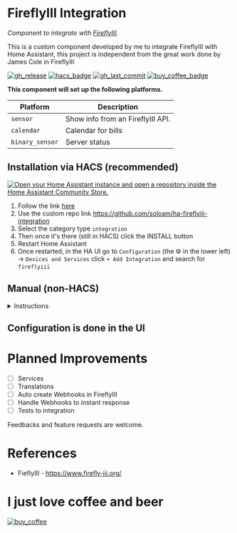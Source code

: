 # FireflyIII Integration

_Component to integrate with [FireflyIII][fireflyiii]._

[fireflyiii]: https://www.firefly-iii.org/

This is a custom component developed by me to integrate FireflyIII with Home Assistant, this project is independent from the great work done by James Cole in FireflyIII

[![gh_release](https://img.shields.io/github/v/release/soloam/ha-fireflyiii-integration)](../../releases) [![hacs_badge](https://img.shields.io/badge/HACS-Default-41BDF5.svg)](https://github.com/hacs/integration) [![gh_last_commit]](../../commits/master) [![buy_coffee_badge]](https://www.buymeacoffee.com/soloam)

**This component will set up the following platforms.**

| Platform        | Description                       |
| --------------- | --------------------------------- |
| `sensor`        | Show info from an FireflyIII API. |
| `calendar`      | Calendar for bills                |
| `binary_sensor` | Server status                     |

## Installation via HACS (recommended)

[![Open your Home Assistant instance and open a repository inside the Home Assistant Community Store.](https://my.home-assistant.io/badges/hacs_repository.svg)](https://my.home-assistant.io/redirect/hacs_repository/?owner=firstof9&repository=fireflyiii)

1. Follow the link [here](https://hacs.xyz/docs/faq/custom_repositories/)
2. Use the custom repo link https://github.com/soloam/ha-fireflyiii-integration
3. Select the category type `integration`
4. Then once it's there (still in HACS) click the INSTALL button
5. Restart Home Assistant
6. Once restarted, in the HA UI go to `Configuration` (the ⚙️ in the lower left) -> `Devices and Services` click `+ Add Integration` and search for `fireflyiii`

## Manual (non-HACS)

<details>
<summary>Instructions</summary>
  
<br>
You probably do not want to do this! Use the HACS method above unless you know what you are doing and have a good reason as to why you are installing manually
<br>
  
1. Using the tool of choice open the directory (folder) for your HA configuration (where you find `configuration.yaml`).
2. If you do not have a `custom_components` directory (folder) there, you need to create it.
3. In the `custom_components` directory (folder) create a new folder called `fireflyiii_integration`.
4. Download _all_ the files from the `custom_components/fireflyiii_integration/` directory (folder) in this repository.
5. Place the files you downloaded in the new directory (folder) you created.
6. Restart Home Assistant
7. Once restarted, in the HA UI go to `Configuration` (the ⚙️ in the lower left) -> `Devices and Services` click `+ Add Integration` and search for `fireflyiii`
</details>

## Configuration is done in the UI

# Planned Improvements

- [ ] Services
- [ ] Translations
- [ ] Auto create Webhooks in FireflyIII
- [ ] Handle Webhooks to instant response
- [ ] Tests to integration

Feedbacks and feature requests are welcome.

# References

- FieflyIII - https://www.firefly-iii.org/

# I just love coffee and beer

[![buy_coffee]](https://www.buymeacoffee.com/soloam)

[gh_last_commit]: https://img.shields.io/github/last-commit/soloam/ha-fireflyiii-integration
[buy_coffee]: https://www.buymeacoffee.com/assets/img/custom_images/white_img.png
[buy_coffee_badge]: https://img.shields.io/badge/Buy%20me%20a%20coffee-%F0%9F%8D%BA-lightgrey
